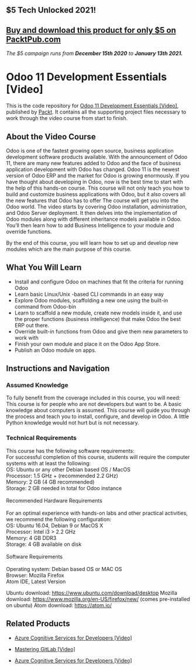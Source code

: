 ## $5 Tech Unlocked 2021!
[Buy and download this product for only $5 on PacktPub.com](https://www.packtpub.com/)
-----
*The $5 campaign         runs from __December 15th 2020__ to __January 13th 2021.__*

# Odoo 11 Development Essentials [Video]
This is the code repository for [Odoo 11 Development Essentials [Video]](https://www.packtpub.com/application-development/odoo-11-development-essentials-video?utm_source=github&utm_medium=repository&utm_campaign=9781788470551), published by [Packt](https://www.packtpub.com/?utm_source=github). It contains all the supporting project files necessary to work through the video course from start to finish.
## About the Video Course
Odoo is one of the fastest growing open source, business application development software products available. With the announcement of Odoo 11, there are many new features added to Odoo and the face of business application development with Odoo has changed. Odoo 11 is the newest version of Odoo ERP and the market for Odoo is growing enormously. If you have thought about developing in Odoo, now is the best time to start with the help of this hands-on course. This course will not only teach you how to build and customize business applications with Odoo, but it also covers all the new features that Odoo has to offer
The course will get you into the Odoo world. The video starts by covering Odoo installation, administration, and Odoo Server deployment. It then delves into the implementation of Odoo modules along with different inheritance models available in Odoo. You’ll then learn how to add Business Intelligence to your module and override functions.

By the end of this course, you will learn how to set up and develop new modules which are the main purpose of this course.

<H2>What You Will Learn</H2>
<DIV class=book-info-will-learn-text>
<UL>
<LI>Install and configure Odoo on machines that fit the criteria for running Odoo 
<LI>Learn basic Linux/Unix -based CLI commands in an easy way 
<LI>Explore Odoo modules, scaffolding a new one using the built-in command from Odoo-bin 
<LI>Learn to scaffold a new module, create new models inside it, and use the proper functions (business intelligence) that make Odoo the best ERP out there. 
<LI>Override built-in functions from Odoo and give them new parameters to work with 
<LI>Finish your own module and place it on the Odoo App Store.&nbsp; 
<LI>Publish an Odoo module on apps. </LI></UL></DIV>

## Instructions and Navigation
### Assumed Knowledge
To fully benefit from the coverage included in this course, you will need:<br/>
This course is for people who are not developers but want to be. A basic knowledge about computers is assumed. This course will guide you through the process and teach you to install, configure, and develop in Odoo. A little Python knowledge would not hurt but is not necessary.

### Technical Requirements
This course has the following software requirements:<br/>
For successful completion of this course, students will require the computer systems with at least the following:<br/>
OS:  Ubuntu or any other Debian based OS / MacOS<br/>
Processor: 1.5 GHz + (recommended 2.2 GHz)<br/>
Memory: 2 GB (4 GB recommended)<br/>
Storage: 2 GB needed in total for Odoo instance<br/><br/>
Recommended Hardware Requirements<br/><br/>
For an optimal experience with hands-on labs and other practical activities, we recommend the following configuration:<br/>
OS: Ubuntu 16.04, Debian 9 or MacOS X<br/>
Processor: Intel i3 > 2.2 GHz<br/>
Memory: 4 GB DDR3<br/>
Storage: 4 GB available on disk<br/><br/>
Software Requirements<br/><br/>
Operating system: Debian based OS or MAC OS<br/>
Browser: Mozilla Firefox<br/>
Atom IDE, Latest Version<br/>

Ubuntu download: https://www.ubuntu.com/download/desktop
Mozilla download: https://www.mozilla.org/en-US/firefox/new/  (comes pre-installed on ubuntu)
Atom download: https://atom.io/




## Related Products
* [Azure Cognitive Services for Developers [Video]](https://www.packtpub.com/application-development/azure-cognitive-services-developers-video?utm_source=github&utm_medium=repository&utm_campaign=9781838552565)

* [Mastering GitLab [Video]](https://www.packtpub.com/networking-and-servers/mastering-gitlab-video?utm_source=github&utm_medium=repository&utm_campaign=9781789537642)

* [Azure Cognitive Services for Developers [Video]](https://www.packtpub.com/application-development/azure-cognitive-services-developers-video?utm_source=github&utm_medium=repository&utm_campaign=9781838552565)


